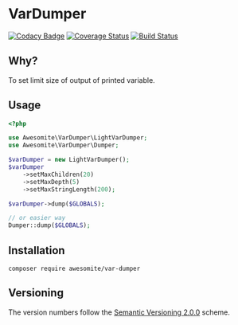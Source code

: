 # VarDumper

[![Codacy Badge](https://api.codacy.com/project/badge/Grade/2d527bfe23e64501a659c7bff1ce00db)](https://www.codacy.com/app/awesomite/var-dumper?utm_source=github.com&amp;utm_medium=referral&amp;utm_content=awesomite/var-dumper&amp;utm_campaign=Badge_Grade)
[![Coverage Status](https://coveralls.io/repos/github/awesomite/var-dumper/badge.svg?branch=master)](https://coveralls.io/github/awesomite/var-dumper?branch=master)
[![Build Status](https://travis-ci.org/awesomite/var-dumper.svg?branch=master)](https://travis-ci.org/awesomite/var-dumper)

## Why?

To set limit size of output of printed variable.

## Usage

```php
<?php

use Awesomite\VarDumper\LightVarDumper;
use Awesomite\VarDumper\Dumper;

$varDumper = new LightVarDumper();
$varDumper
    ->setMaxChildren(20)
    ->setMaxDepth(5)
    ->setMaxStringLength(200);

$varDumper->dump($GLOBALS);

// or easier way
Dumper::dump($GLOBALS);
```

## Installation

`composer require awesomite/var-dumper`

## Versioning

The version numbers follow the [Semantic Versioning 2.0.0](http://semver.org/) scheme.
